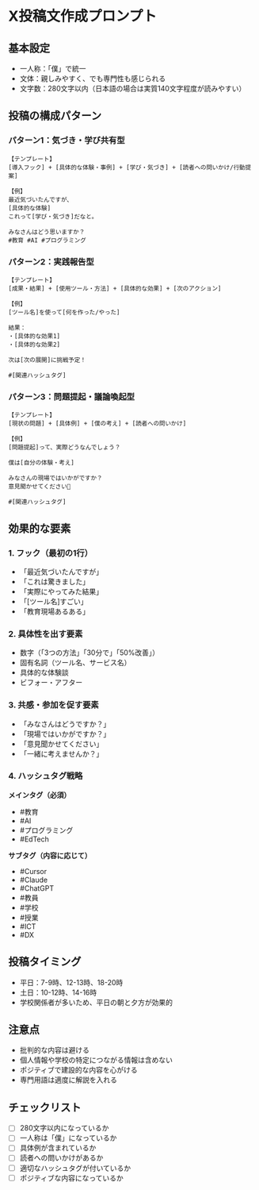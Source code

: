 # X投稿文作成プロンプト

## 基本設定
- 一人称：「僕」で統一
- 文体：親しみやすく、でも専門性も感じられる
- 文字数：280文字以内（日本語の場合は実質140文字程度が読みやすい）

## 投稿の構成パターン

### パターン1：気づき・学び共有型
```
【テンプレート】
[導入フック] + [具体的な体験・事例] + [学び・気づき] + [読者への問いかけ/行動提案]

【例】
最近気づいたんですが、
[具体的な体験]
これって[学び・気づき]だなと。

みなさんはどう思いますか？
#教育 #AI #プログラミング
```

### パターン2：実践報告型
```
【テンプレート】
[成果・結果] + [使用ツール・方法] + [具体的な効果] + [次のアクション]

【例】
[ツール名]を使って[何を作った/やった]

結果：
・[具体的な効果1]
・[具体的な効果2]

次は[次の展開]に挑戦予定！

#[関連ハッシュタグ]
```

### パターン3：問題提起・議論喚起型
```
【テンプレート】
[現状の問題] + [具体例] + [僕の考え] + [読者への問いかけ]

【例】
[問題提起]って、実際どうなんでしょう？

僕は[自分の体験・考え]

みなさんの現場ではいかがですか？
意見聞かせてください🙏

#[関連ハッシュタグ]
```

## 効果的な要素

### 1. フック（最初の1行）
- 「最近気づいたんですが」
- 「これは驚きました」
- 「実際にやってみた結果」
- 「[ツール名]すごい」
- 「教育現場あるある」

### 2. 具体性を出す要素
- 数字（「3つの方法」「30分で」「50%改善」）
- 固有名詞（ツール名、サービス名）
- 具体的な体験談
- ビフォー・アフター

### 3. 共感・参加を促す要素
- 「みなさんはどうですか？」
- 「現場ではいかがですか？」
- 「意見聞かせてください」
- 「一緒に考えませんか？」

### 4. ハッシュタグ戦略
**メインタグ（必須）**
- #教育
- #AI
- #プログラミング
- #EdTech

**サブタグ（内容に応じて）**
- #Cursor
- #Claude
- #ChatGPT
- #教員
- #学校
- #授業
- #ICT
- #DX

## 投稿タイミング
- 平日：7-9時、12-13時、18-20時
- 土日：10-12時、14-16時
- 学校関係者が多いため、平日の朝と夕方が効果的

## 注意点
- 批判的な内容は避ける
- 個人情報や学校の特定につながる情報は含めない
- ポジティブで建設的な内容を心がける
- 専門用語は適度に解説を入れる

## チェックリスト
- [ ] 280文字以内になっているか
- [ ] 一人称は「僕」になっているか
- [ ] 具体例が含まれているか
- [ ] 読者への問いかけがあるか
- [ ] 適切なハッシュタグが付いているか
- [ ] ポジティブな内容になっているか